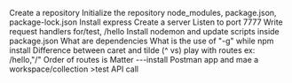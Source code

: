 Create a repository
Initialize the repository node_modules, package.json, package-lock.json
Install express
Create a server
Listen to port 7777
Write request handlers for/test, /hello
Install nodemon and update scripts inside package.json
What are dependencies
What is the use of "-g" while npm install
Difference between caret and tilde (^ vs)
play with routes ex: /hello,"/"
Order of routes is Matter
---install Postman app and mae a workspace/collection >test API call